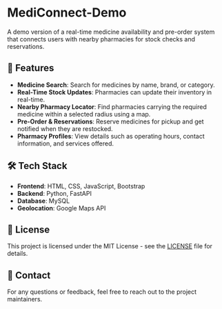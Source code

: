 
# MediConnect-Demo

A demo version of a real-time medicine availability and pre-order system that connects users with nearby pharmacies for stock checks and reservations.

## 🚀 Features

- **Medicine Search**: Search for medicines by name, brand, or category.
- **Real-Time Stock Updates**: Pharmacies can update their inventory in real-time.
- **Nearby Pharmacy Locator**: Find pharmacies carrying the required medicine within a selected radius using a map.
- **Pre-Order & Reservations**: Reserve medicines for pickup and get notified when they are restocked.
- **Pharmacy Profiles**: View details such as operating hours, contact information, and services offered.

## 🛠 Tech Stack

- **Frontend**: HTML, CSS, JavaScript, Bootstrap
- **Backend**: Python, FastAPI
- **Database**: MySQL
- **Geolocation**: Google Maps API

## 📜 License

This project is licensed under the MIT License - see the [LICENSE](LICENSE) file for details.

## 📧 Contact

For any questions or feedback, feel free to reach out to the project maintainers.
